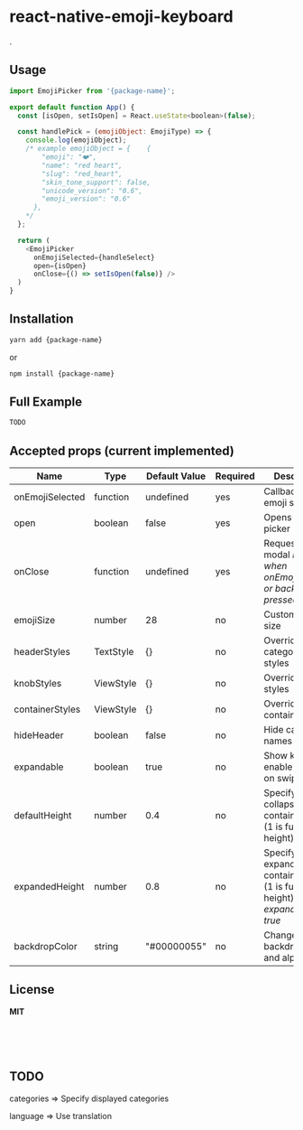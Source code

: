 # react-native-emoji-keyboard

.

## Usage

```js
import EmojiPicker from '{package-name}';

export default function App() {
  const [isOpen, setIsOpen] = React.useState<boolean>(false);

  const handlePick = (emojiObject: EmojiType) => {
    console.log(emojiObject);
    /* example emojiObject = {    {
        "emoji": "❤️",
        "name": "red heart",
        "slug": "red_heart",
        "skin_tone_support": false,
        "unicode_version": "0.6",
        "emoji_version": "0.6"
      },
    */
  };

  return (
    <EmojiPicker
      onEmojiSelected={handleSelect}
      open={isOpen}
      onClose={() => setIsOpen(false)} />
  )
}
```

## Installation
```sh
yarn add {package-name}
```

or

```sh
npm install {package-name}
```
## Full Example
```js
TODO
```
## Accepted props (current implemented)
| Name | Type | Default Value | Required | Description |
|---|---|---|---|---|
| onEmojiSelected | function | undefined | yes | Callback on emoji selected |
| open | boolean | false | yes | Opens modal picker |
| onClose | function | undefined | yes | Request close modal *runs when onEmojiSelected or backdrop pressed* |
| emojiSize | number | 28 | no | Custom emoji size |
| headerStyles | TextStyle | {} | no | Override category name styles |
| knobStyles | ViewStyle | {} | no | Override knob styles |
| containerStyles | ViewStyle | {} | no | Override container styles |
| hideHeader | boolean | false | no | Hide category names | 
| expandable | boolean | true | no | Show knob and enable expand on swipe up |
| defaultHeight | number | 0.4 | no | Specify collapsed container height (1 is full screen height) |
| expandedHeight | number | 0.8 | no | Specify expanded container height (1 is full screen height) *only if expandable is true* |
| backdropColor | string | "#00000055" | no | Change backdrop color and alpha |
## License
 **MIT**

<br /><br /><br />
## TODO
categories => Specify displayed categories 

language => Use translation